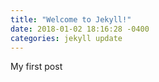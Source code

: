 ```yaml
---
title: "Welcome to Jekyll!"
date: 2018-01-02 18:16:28 -0400
categories: jekyll update
---
```


My first post 
